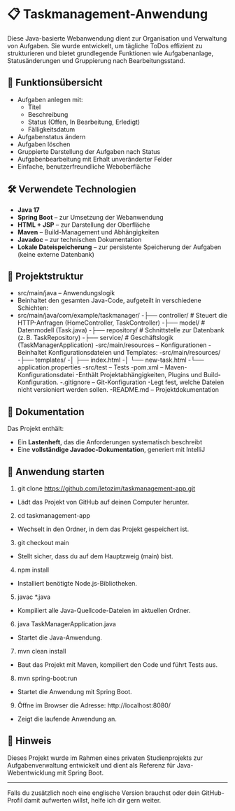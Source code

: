 # 📋 Taskmanagement-Anwendung

Diese Java-basierte Webanwendung dient zur Organisation und Verwaltung von Aufgaben. Sie wurde entwickelt, um tägliche ToDos effizient zu strukturieren und bietet grundlegende Funktionen wie Aufgabenanlage, Statusänderungen und Gruppierung nach Bearbeitungsstand.

## 🌟 Funktionsübersicht

- Aufgaben anlegen mit:
  - Titel
  - Beschreibung
  - Status (Offen, In Bearbeitung, Erledigt)
  - Fälligkeitsdatum
- Aufgabenstatus ändern
- Aufgaben löschen
- Gruppierte Darstellung der Aufgaben nach Status
- Aufgabenbearbeitung mit Erhalt unveränderter Felder
- Einfache, benutzerfreundliche Weboberfläche

## 🛠️ Verwendete Technologien

- **Java 17**
- **Spring Boot** – zur Umsetzung der Webanwendung
- **HTML + JSP** – zur Darstellung der Oberfläche
- **Maven** – Build-Management und Abhängigkeiten
- **Javadoc** – zur technischen Dokumentation
- **Lokale Dateispeicherung** – zur persistente Speicherung der Aufgaben (keine externe Datenbank)

## 📁 Projektstruktur

- src/main/java – Anwendungslogik
- Beinhaltet den gesamten Java-Code, aufgeteilt in verschiedene Schichten:
- src/main/java/com/example/taskmanager/
-├── controller/     # Steuert die HTTP-Anfragen (HomeController, TaskController)
-├── model/          # Datenmodell (Task.java)
-├── repository/     # Schnittstelle zur Datenbank (z. B. TaskRepository)
-├── service/        # Geschäftslogik (TaskManagerApplication)
-src/main/resources – Konfigurationen
-Beinhaltet Konfigurationsdateien und Templates:
-src/main/resources/
-├── templates/
-│   ├── index.html
-│   └── new-task.html
-└── application.properties
-src/test – Tests
-pom.xml – Maven-Konfigurationsdatei
-Enthält Projektabhängigkeiten, Plugins und Build-Konfiguration.
-.gitignore – Git-Konfiguration
-Legt fest, welche Dateien nicht versioniert werden sollen.
-README.md – Projektdokumentation

## 📄 Dokumentation

Das Projekt enthält:
- Ein **Lastenheft**, das die Anforderungen systematisch beschreibt
- Eine **vollständige Javadoc-Dokumentation**, generiert mit IntelliJ

## 🚀 Anwendung starten

 1. git clone https://github.com/letozim/taskmanagement-app.git
- Lädt das Projekt von GitHub auf deinen Computer herunter.
 2. cd taskmanagement-app
- Wechselt in den Ordner, in dem das Projekt gespeichert ist.
 3. git checkout main
- Stellt sicher, dass du auf dem Hauptzweig (main) bist.
 4. npm install
- Installiert benötigte Node.js-Bibliotheken.
 5. javac *.java
- Kompiliert alle Java-Quellcode-Dateien im aktuellen Ordner.
 6. java TaskManagerApplication.java
- Startet die Java-Anwendung.
 7. mvn clean install
- Baut das Projekt mit Maven, kompiliert den Code und führt Tests aus.
 8. mvn spring-boot:run
- Startet die Anwendung mit Spring Boot.
 9. Öffne im Browser die Adresse: http://localhost:8080/
- Zeigt die laufende Anwendung an.

## 📌 Hinweis

Dieses Projekt wurde im Rahmen eines privaten Studienprojekts zur Aufgabenverwaltung entwickelt und dient als Referenz für Java-Webentwicklung mit Spring Boot.

---

Falls du zusätzlich noch eine englische Version brauchst oder dein GitHub-Profil damit aufwerten willst, helfe ich dir gern weiter.
